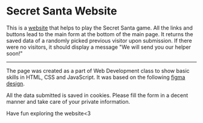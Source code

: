 # Secret Santa Website

This is a [website](https://tess-flinsen.github.io/secret-santa/) that helps to play the Secret Santa game. All the links and buttons lead to the main form at the bottom of the main page. It returns the saved data of a randomly picked previous visitor upon submission. If there were no visitors, it should display a message "We will send you our helper soon!"

***

The page was created as a part of Web Development class to show basic skills in HTML, CSS and JavaScript. It was based on the following [figma design](https://www.figma.com/file/SB6ay7ppbW4Cw4fpyvkGQ5/Secret-Santa---Christmas-Landing-Page-Completed-(Community)?type=design&node-id=0-1&mode=design&t=etEdYsRmXmlxcNqM-0). 

All the data submitted is saved in cookies. Please fill the form in a decent manner and take care of your private information.


Have fun exploring the website<3
